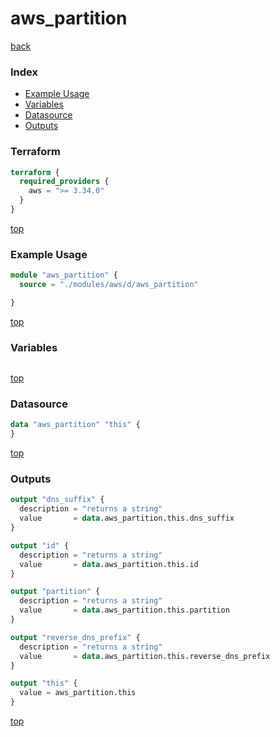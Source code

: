 # aws_partition

[back](../aws.md)

### Index

- [Example Usage](#example-usage)
- [Variables](#variables)
- [Datasource](#datasource)
- [Outputs](#outputs)

### Terraform

```terraform
terraform {
  required_providers {
    aws = ">= 3.34.0"
  }
}
```

[top](#index)

### Example Usage

```terraform
module "aws_partition" {
  source = "./modules/aws/d/aws_partition"

}
```

[top](#index)

### Variables

```terraform
```

[top](#index)

### Datasource

```terraform
data "aws_partition" "this" {
}
```

[top](#index)

### Outputs

```terraform
output "dns_suffix" {
  description = "returns a string"
  value       = data.aws_partition.this.dns_suffix
}

output "id" {
  description = "returns a string"
  value       = data.aws_partition.this.id
}

output "partition" {
  description = "returns a string"
  value       = data.aws_partition.this.partition
}

output "reverse_dns_prefix" {
  description = "returns a string"
  value       = data.aws_partition.this.reverse_dns_prefix
}

output "this" {
  value = aws_partition.this
}
```

[top](#index)